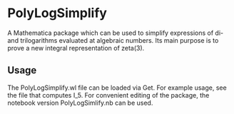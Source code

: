 # PolyLogSimplify
A Mathematica package which can be used to simplify expressions of di- and trilogarithms evaluated at algebraic numbers. Its main purpose is to prove a new integral representation of zeta(3).
## Usage
The PolyLogSimplify.wl file can be loaded via Get. For example usage, see the file that computes I_5. For convenient editing of the package, the notebook version PolyLogSimlify.nb can be used.
